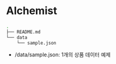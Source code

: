 # Alchemist

```bash
.
├── README.md
└── data
    └── sample.json
```

- /data/sample.json: 1개의 상품 데이터 예제
